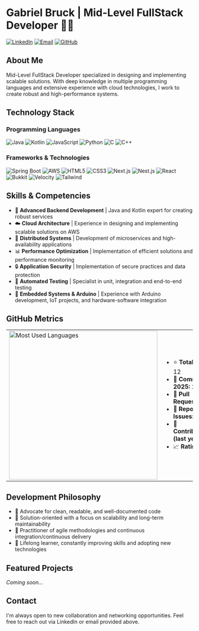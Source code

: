 # Gabriel Bruck | Mid-Level FullStack Developer 👨‍💻

[![LinkedIn](https://img.shields.io/badge/LinkedIn-0077B5?style=for-the-badge&logo=linkedin&logoColor=white)](https://linkedin.com/in/gabrielbruck)
[![Email](https://img.shields.io/badge/Gmail-D14836?style=for-the-badge&logo=gmail&logoColor=white)](mailto:gabrielcorreabruck@gmail.com)
[![GitHub](https://img.shields.io/badge/GitHub-100000?style=for-the-badge&logo=github&logoColor=white)](https://github.com/gabriaum)

## About Me

Mid-Level FullStack Developer specialized in designing and implementing scalable solutions. With deep knowledge in multiple programming languages ​​and extensive experience with cloud technologies, I work to create robust and high-performance systems.

## Technology Stack

### Programming Languages
![Java](https://img.shields.io/badge/Java-ED8B00?style=flat-square&logo=openjdk&logoColor=white)
![Kotlin](https://img.shields.io/badge/Kotlin-7F52FF?style=flat-square&logo=kotlin&logoColor=white)
![JavaScript](https://img.shields.io/badge/JavaScript-F7DF1E?style=flat-square&logo=javascript&logoColor=black)
![Python](https://img.shields.io/badge/Python-3776AB?style=flat-square&logo=python&logoColor=white)
![C](https://img.shields.io/badge/C-A8B9CC?style=flat-square&logo=c&logoColor=white)
![C++](https://img.shields.io/badge/C++-00599C?style=flat-square&logo=cplusplus&logoColor=white)

### Frameworks & Technologies
![Spring Boot](https://img.shields.io/badge/Spring_Boot-6DB33F?style=flat-square&logo=spring-boot&logoColor=white)
![AWS](https://img.shields.io/badge/AWS-232F3E?style=flat-square&logo=amazon-aws&logoColor=white)
![HTML5](https://img.shields.io/badge/HTML5-E34F26?style=flat-square&logo=html5&logoColor=white)
![CSS3](https://img.shields.io/badge/CSS3-1572B6?style=flat-square&logo=css3&logoColor=white)
![Next.js](https://img.shields.io/badge/Next.js-000000?style=flat-square&logo=next.js&logoColor=white)
![Nest.js](https://img.shields.io/badge/NestJS-E0234E?style=flat-square&logo=nestjs&logoColor=white)
![React](https://img.shields.io/badge/React-61DAFB?style=flat-square&logo=react&logoColor=white)
![Bukkit](https://img.shields.io/badge/Bukkit-6DB33F?style=flat-square&logo=minecraft&logoColor=white)
![Velocity](https://img.shields.io/badge/Velocity-5C2D91?style=flat-square&logoColor=white)
![Tailwind](https://img.shields.io/badge/Tailwind_CSS-38B2AC?style=flat-square&logo=tailwind-css&logoColor=white)

## Skills & Competencies

- 🚀 **Advanced Backend Development** | Java and Kotlin expert for creating robust services  
- ☁️ **Cloud Architecture** | Experience in designing and implementing scalable solutions on AWS  
- 🔄 **Distributed Systems** | Development of microservices and high-availability applications  
- 📊 **Performance Optimization** | Implementation of efficient solutions and performance monitoring  
- 🔒 **Application Security** | Implementation of secure practices and data protection  
- 🧪 **Automated Testing** | Specialist in unit, integration and end-to-end testing  
- 🔌 **Embedded Systems & Arduino** | Experience with Arduino development, IoT projects, and hardware-software integration

## GitHub Metrics

<table> 
<tr> 
<td> 
<img src="https://github-readme-stats.vercel.app/api/top-langs/?username=gabriaum&layout=compact&theme=dark" alt="Most Used Languages" width="400"/> 
</td> 
<td> 
<ul> 
<li>⭐ <strong>Total Stars:</strong> 12</li> 
<li>🔄 <strong>Commits in 2025:</strong> 29</li> 
<li>🔀 <strong>Pull Requests:</strong> 1</li> 
<li>🐛 <strong>Reported Issues:</strong> 0</li> 
<li>🤝 <strong>Contributions (last year):</strong> 0</li>
<li>📈 <strong>Rating:</strong> C+</li>
</ul>
</td>
</tr>
</table>

## Development Philosophy

- 📐 Advocate for clean, readable, and well-documented code
- 🧩 Solution-oriented with a focus on scalability and long-term maintainability
- 🔄 Practitioner of agile methodologies and continuous integration/continuous delivery
- 🌱 Lifelong learner, constantly improving skills and adopting new technologies

## Featured Projects

*Coming soon...*

## Contact

I'm always open to new collaboration and networking opportunities. Feel free to reach out via LinkedIn or email provided above.
